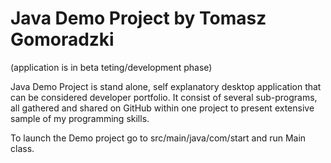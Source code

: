 # Java Demo Project by Tomasz Gomoradzki

(application is in beta teting/development phase)

Java Demo Project is stand alone, self explanatory desktop application that can be considered developer portfolio.
It consist of several sub-programs, all gathered and shared on GitHub within one project to present extensive sample of my programming skills.

To launch the Demo project go to src/main/java/com/start and run Main class.